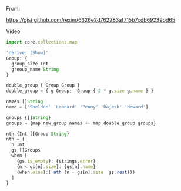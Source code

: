 From: 

https://gist.github.com/rexim/6326e2d762283af715b7cdb69239bd65

Video

```javascript
import core.collections.map

'derive: [Show]'
Group: {
  group_size Int
  greoup_name String
}

double_group { Group Group }
double_group = { g Group;  Group { 2 * g.size g.name } }

names []String
name = ['Sheldon' 'Leonard' 'Penny' 'Rajesh' 'Howard']

groups {[]String}
groups = {map new_group names ++ map double_group groups}

nth {Int []Group String}
nth = {
  n Int
  gs []Groups
  when [
    {gs.is_empty}: {strings.error}
    {n < gs[n].size}: {gs[n].name}
    {when.else}:{ nth (n - gs[n].size  gs.rest())
  ]
}

```